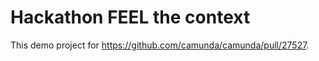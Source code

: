 # Hackathon FEEL the context

This demo project for https://github.com/camunda/camunda/pull/27527.


